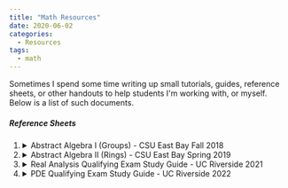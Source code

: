 ```yaml
---
title: "Math Resources"
date: 2020-06-02
categories:
  - Resources
tags:
  - math
---
```


Sometimes I spend some time writing up small tutorials, guides, reference sheets, or other handouts to help students I'm working with, or myself. Below is a list of such documents.

##### Reference Sheets

1.  <details markdown="1"><summary>Abstract Algebra I (Groups) - CSU East Bay Fall 2018 </summary><object data="{{ site.url }}{{ site.baseurl }}/assets/pdfs/Algebra_I_Reference_Sheet.pdf" width="2000" height="1500" type="application/pdf"></object></details>  
    
2. <details markdown="1"><summary>Abstract Algebra II (Rings) - CSU East Bay Spring 2019 </summary><object data="{{ site.url }}{{ site.baseurl }}/assets/pdfs/Algebra_II_Reference_Sheet.pdf" width="2000" height="1500" type="application/pdf"></object></details>

3. <details markdown="1"><summary>Real Analysis Qualifying Exam Study Guide - UC Riverside 2021 </summary><object data="{{ site.url }}{{ site.baseurl }}/assets/pdfs/Real_Qual_Prep.pdf" width="2000" height="1500" type="application/pdf"></object></details>

4. <details markdown="1"><summary>PDE Qualifying Exam Study Guide - UC Riverside 2022 </summary><object data="{{ site.url }}{{ site.baseurl }}/assets/pdfs/Qual_Prep.pdf" width="2000" height="1500" type="application/pdf"></object></details>

    

